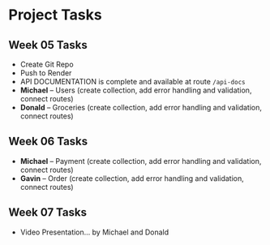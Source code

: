 # Project Tasks

## Week 05 Tasks
- Create Git Repo
- Push to Render
- API DOCUMENTATION is complete and available at route `/api-docs`
- **Michael** – Users (create collection, add error handling and validation, connect routes)
- **Donald** – Groceries (create collection, add error handling and validation, connect routes)

## Week 06 Tasks
- **Michael** – Payment (create collection, add error handling and validation, connect routes)
- **Gavin** – Order (create collection, add error handling and validation, connect routes)

## Week 07 Tasks
- Video Presentation… by Michael and Donald

